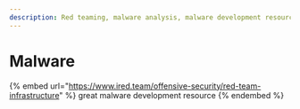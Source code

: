 ```yaml
---
description: Red teaming, malware analysis, malware development resources
---
```


# Malware

{% embed url="https://www.ired.team/offensive-security/red-team-infrastructure" %}
great malware development resource
{% endembed %}
